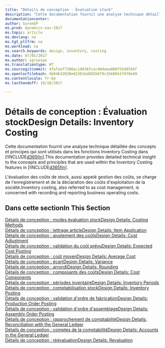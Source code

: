 ```yaml
---
title: "Détails de conception - Évaluation stock"
description: "Cette documentation fournit une analyse technique détaillée des concepts et principes qui sont utilisés avec les fonctionnalités de coûts ajustés dans [!INCLUDE[d365fin](includes/d365fin_md.md)]."
documentationcenter: 
author: SorenGP
ms.prod: dynamics-nav-2017
ms.topic: article
ms.devlang: na
ms.tgt_pltfrm: na
ms.workload: na
ms.search.keywords: design, inventory, costing
ms.date: 07/01/2017
ms.author: sgroespe
ms.translationtype: HT
ms.sourcegitcommit: 4fefaef7380ac10836fcac404eea006f55d8556f
ms.openlocfilehash: 4b6db42020e62301bd882b679c2b6004374f0e49
ms.contentlocale: fr-be
ms.lasthandoff: 10/16/2017

---
```

# <a name="design-details-inventory-costing"></a><span data-ttu-id="8ec66-103">Détails de conception : Évaluation stock</span><span class="sxs-lookup"><span data-stu-id="8ec66-103">Design Details: Inventory Costing</span></span>
<span data-ttu-id="8ec66-104">Cette documentation fournit une analyse technique détaillée des concepts et principes qui sont utilisés dans les fonctions Inventory Costing dans [!INCLUDE[d365fin](includes/d365fin_md.md)].</span><span class="sxs-lookup"><span data-stu-id="8ec66-104">This documentation provides detailed technical insight to the concepts and principles that are used within the Inventory Costing features in [!INCLUDE[d365fin](includes/d365fin_md.md)].</span></span>  

<span data-ttu-id="8ec66-105">L'évaluation des coûts de stock, aussi appelé gestion des coûts, se charge de l'enregistrement et de la déclaration des coûts d'exploitation de la société.</span><span class="sxs-lookup"><span data-stu-id="8ec66-105">Inventory costing, also referred to as cost management, is concerned with recording and reporting business operating costs.</span></span>  

## <a name="in-this-section"></a><span data-ttu-id="8ec66-106">Dans cette section</span><span class="sxs-lookup"><span data-stu-id="8ec66-106">In This Section</span></span>  
[<span data-ttu-id="8ec66-107">Détails de conception : modes évaluation stock</span><span class="sxs-lookup"><span data-stu-id="8ec66-107">Design Details: Costing Methods</span></span>](design-details-costing-methods.md)  
[<span data-ttu-id="8ec66-108">Détails de conception : lettrage article</span><span class="sxs-lookup"><span data-stu-id="8ec66-108">Design Details: Item Application</span></span>](design-details-item-application.md)  
[<span data-ttu-id="8ec66-109">Détails de conception : ajustement des coûts</span><span class="sxs-lookup"><span data-stu-id="8ec66-109">Design Details: Cost Adjustment</span></span>](design-details-cost-adjustment.md)  
[<span data-ttu-id="8ec66-110">Détails de conception : validation du coût prévu</span><span class="sxs-lookup"><span data-stu-id="8ec66-110">Design Details: Expected Cost Posting</span></span>](design-details-expected-cost-posting.md)  
[<span data-ttu-id="8ec66-111">Détails de conception : coût moyen</span><span class="sxs-lookup"><span data-stu-id="8ec66-111">Design Details: Average Cost</span></span>](design-details-average-cost.md)  
[<span data-ttu-id="8ec66-112">Détails de conception : écart</span><span class="sxs-lookup"><span data-stu-id="8ec66-112">Design Details: Variance</span></span>](design-details-variance.md)  
[<span data-ttu-id="8ec66-113">Détails de conception : arrondi</span><span class="sxs-lookup"><span data-stu-id="8ec66-113">Design Details: Rounding</span></span>](design-details-rounding.md)  
[<span data-ttu-id="8ec66-114">Détails de conception : composants des coûts</span><span class="sxs-lookup"><span data-stu-id="8ec66-114">Design Details: Cost Components</span></span>](design-details-cost-components.md)  
[<span data-ttu-id="8ec66-115">Détails de conception : périodes inventaire</span><span class="sxs-lookup"><span data-stu-id="8ec66-115">Design Details: Inventory Periods</span></span>](design-details-inventory-periods.md)  
[<span data-ttu-id="8ec66-116">Détails de conception : comptabilisation stock</span><span class="sxs-lookup"><span data-stu-id="8ec66-116">Design Details: Inventory Posting</span></span>](design-details-inventory-posting.md)  
[<span data-ttu-id="8ec66-117">Détails de conception : validation d'ordre de fabrication</span><span class="sxs-lookup"><span data-stu-id="8ec66-117">Design Details: Production Order Posting</span></span>](design-details-production-order-posting.md)  
[<span data-ttu-id="8ec66-118">Détails de conception : validation d'ordre d'assemblage</span><span class="sxs-lookup"><span data-stu-id="8ec66-118">Design Details: Assembly Order Posting</span></span>](design-details-assembly-order-posting.md)  
[<span data-ttu-id="8ec66-119">Détails de conception : rapprochement de comptabilité</span><span class="sxs-lookup"><span data-stu-id="8ec66-119">Design Details: Reconciliation with the General Ledger</span></span>](design-details-reconciliation-with-the-general-ledger.md)  
[<span data-ttu-id="8ec66-120">Détails de conception : comptes de la comptabilité</span><span class="sxs-lookup"><span data-stu-id="8ec66-120">Design Details: Accounts in the General Ledger</span></span>](design-details-accounts-in-the-general-ledger.md)  
[<span data-ttu-id="8ec66-121">Détails de conception : réévaluation</span><span class="sxs-lookup"><span data-stu-id="8ec66-121">Design Details: Revaluation</span></span>](design-details-revaluation.md)

